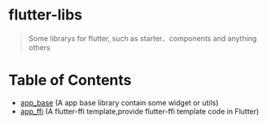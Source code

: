 # flutter-libs
> Some librarys for flutter,
> such as starter、components and anything others

# Table of Contents
* [app_base](packages/app_base) (A app base library contain some widget or utils)
* [app_ffi](packages/app_ffi) (A flutter-ffi template,provide flutter-ffi template code in Flutter)

